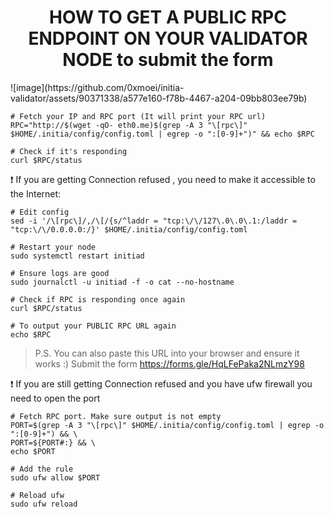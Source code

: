 <h1 align="center"> HOW TO GET A PUBLIC RPC ENDPOINT ON YOUR VALIDATOR NODE to submit the form </h1>
![image](https://github.com/0xmoei/initia-validator/assets/90371338/a577e160-f78b-4467-a204-09bb803ee79b)


```console
# Fetch your IP and RPC port (It will print your RPC url)
RPC="http://$(wget -qO- eth0.me)$(grep -A 3 "\[rpc\]" $HOME/.initia/config/config.toml | egrep -o ":[0-9]+")" && echo $RPC

# Check if it's responding
curl $RPC/status
```
❗ If you are getting Connection refused , you need to make it accessible to the Internet:

```console
# Edit config
sed -i '/\[rpc\]/,/\[/{s/^laddr = "tcp:\/\/127\.0\.0\.1:/laddr = "tcp:\/\/0.0.0.0:/}' $HOME/.initia/config/config.toml

# Restart your node
sudo systemctl restart initiad

# Ensure logs are good
sudo journalctl -u initiad -f -o cat --no-hostname

# Check if RPC is responding once again
curl $RPC/status

# To output your PUBLIC RPC URL again
echo $RPC
```
> P.S. You can also paste this URL into your browser and ensure it works :)
> Submit the form
https://forms.gle/HqLFePaka2NLmzY98

❗ If you are still getting Connection refused and you have ufw firewall you need to open the port

```console
# Fetch RPC port. Make sure output is not empty
PORT=$(grep -A 3 "\[rpc\]" $HOME/.initia/config/config.toml | egrep -o ":[0-9]+") && \
PORT=${PORT#:} && \
echo $PORT

# Add the rule
sudo ufw allow $PORT

# Reload ufw
sudo ufw reload
```
